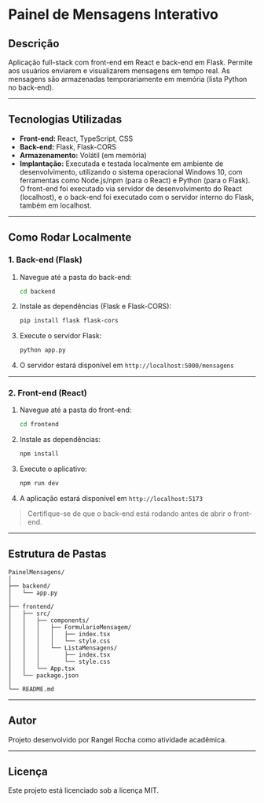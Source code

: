 # Painel de Mensagens Interativo

##  Descrição

Aplicação full-stack com front-end em React e back-end em Flask. Permite aos usuários enviarem e visualizarem mensagens em tempo real. As mensagens são armazenadas temporariamente em memória (lista Python no back-end).

---

##  Tecnologias Utilizadas

- **Front-end:** React, TypeScript, CSS
- **Back-end:** Flask, Flask-CORS
- **Armazenamento:** Volátil (em memória)
- **Implantação:** Executada e testada localmente em ambiente de desenvolvimento, utilizando o sistema operacional Windows 10, com ferramentas como Node.js/npm (para o React) e Python (para o Flask). O front-end foi executado via servidor de desenvolvimento do React (localhost), e o back-end foi executado com o servidor interno do Flask, também em localhost.

---

##  Como Rodar Localmente

###  1. Back-end (Flask)

1. Navegue até a pasta do back-end:

   ```bash
   cd backend
   ```

2. Instale as dependências (Flask e Flask-CORS):

   ```bash
   pip install flask flask-cors
   ```

3. Execute o servidor Flask:

   ```bash
   python app.py
   ```

4. O servidor estará disponível em `http://localhost:5000/mensagens`

---

###  2. Front-end (React)

1. Navegue até a pasta do front-end:

   ```bash
   cd frontend
   ```

2. Instale as dependências:

   ```bash
   npm install
   ```

3. Execute o aplicativo:

   ```bash
   npm run dev
   ```

4. A aplicação estará disponível em `http://localhost:5173`

>  Certifique-se de que o back-end está rodando antes de abrir o front-end.

---

##  Estrutura de Pastas

```
PainelMensagens/
│
├── backend/
│   └── app.py
│
├── frontend/
│   ├── src/
│   │   ├── components/
│   │   │   ├── FormularioMensagem/
│   │   │   │   ├── index.tsx
│   │   │   │   └── style.css
│   │   │   └── ListaMensagens/
│   │   │       ├── index.tsx
│   │   │       └── style.css
│   │   └── App.tsx
│   └── package.json
│
└── README.md
```

---

##  Autor

Projeto desenvolvido por Rangel Rocha como atividade acadêmica.

---

##  Licença

Este projeto está licenciado sob a licença MIT.
